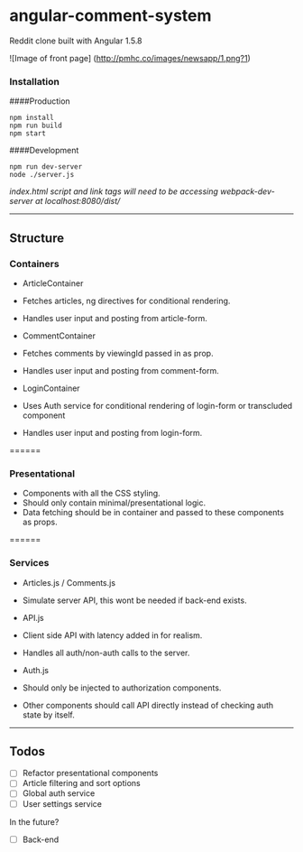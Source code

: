 # angular-comment-system
Reddit clone built with Angular 1.5.8

![Image of front page]
(http://pmhc.co/images/newsapp/1.png?1)

### Installation

####Production
```
npm install
npm run build
npm start
```

####Development
```
npm run dev-server
node ./server.js
```
*index.html script and link tags will need to be accessing webpack-dev-server at localhost:8080/dist/*

____

## Structure


### Containers

- ArticleContainer
 - Fetches articles, ng directives for conditional rendering.
 - Handles user input and posting from article-form.

- CommentContainer
 - Fetches comments by viewingId passed in as prop.
 - Handles user input and posting from comment-form.

- LoginContainer
 - Uses Auth service for conditional rendering of login-form or transcluded component
 - Handles user input and posting from login-form.
 
======
 
### Presentational
- Components with all the CSS styling.
- Should only contain minimal/presentational logic.
- Data fetching should be in container and passed to these components as props.

======

### Services

- Articles.js / Comments.js
 - Simulate server API, this wont be needed if back-end exists.
 
- API.js
 - Client side API with latency added in for realism.
 - Handles all auth/non-auth calls to the server.
 
- Auth.js
 - Should only be injected to authorization components.
 - Other components should call API directly instead of checking auth state by itself.

____

## Todos
 
- [ ] Refactor presentational components
- [ ] Article filtering and sort options
- [ ] Global auth service
- [ ] User settings service

In the future?
- [ ] Back-end
